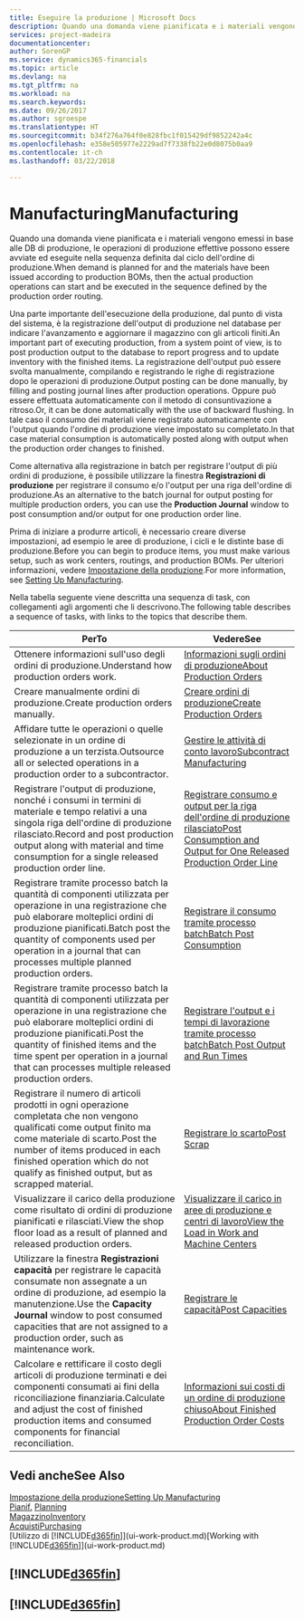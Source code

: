 ```yaml
---
title: Eseguire la produzione | Microsoft Docs
description: Quando una domanda viene pianificata e i materiali vengono emessi in base alle DB di produzione, le operazioni di produzione effettive possono essere avviate ed eseguite nella sequenza definita dal ciclo dell'ordine di produzione.
services: project-madeira
documentationcenter: 
author: SorenGP
ms.service: dynamics365-financials
ms.topic: article
ms.devlang: na
ms.tgt_pltfrm: na
ms.workload: na
ms.search.keywords: 
ms.date: 09/26/2017
ms.author: sgroespe
ms.translationtype: HT
ms.sourcegitcommit: b34f276a764f0e828fbc1f015429df9852242a4c
ms.openlocfilehash: e358e505977e2229ad7f7338fb22e0d8075b0aa9
ms.contentlocale: it-ch
ms.lasthandoff: 03/22/2018

---
```

# <a name="manufacturing"></a><span data-ttu-id="d05fe-103">Manufacturing</span><span class="sxs-lookup"><span data-stu-id="d05fe-103">Manufacturing</span></span>
<span data-ttu-id="d05fe-104">Quando una domanda viene pianificata e i materiali vengono emessi in base alle DB di produzione, le operazioni di produzione effettive possono essere avviate ed eseguite nella sequenza definita dal ciclo dell'ordine di produzione.</span><span class="sxs-lookup"><span data-stu-id="d05fe-104">When demand is planned for and the materials have been issued according to production BOMs, then the actual production operations can start and be executed in the sequence defined by the production order routing.</span></span>  

<span data-ttu-id="d05fe-105">Una parte importante dell'esecuzione della produzione, dal punto di vista del sistema, è la registrazione dell'output di produzione nel database per indicare l'avanzamento e aggiornare il magazzino con gli articoli finiti.</span><span class="sxs-lookup"><span data-stu-id="d05fe-105">An important part of executing production, from a system point of view, is to post production output to the database to report progress and to update inventory with the finished items.</span></span> <span data-ttu-id="d05fe-106">La registrazione dell'output può essere svolta manualmente, compilando e registrando le righe di registrazione dopo le operazioni di produzione.</span><span class="sxs-lookup"><span data-stu-id="d05fe-106">Output posting can be done manually, by filling and posting journal lines after production operations.</span></span> <span data-ttu-id="d05fe-107">Oppure può essere effettuata automaticamente con il metodo di consuntivazione a ritroso.</span><span class="sxs-lookup"><span data-stu-id="d05fe-107">Or, it can be done automatically with the use of backward flushing.</span></span> <span data-ttu-id="d05fe-108">In tale caso il consumo dei materiali viene registrato automaticamente con l'output quando l'ordine di produzione viene impostato su completato.</span><span class="sxs-lookup"><span data-stu-id="d05fe-108">In that case material consumption is automatically posted along with output when the production order changes to finished.</span></span>  

<span data-ttu-id="d05fe-109">Come alternativa alla registrazione in batch per registrare l'output di più ordini di produzione, è possibile utilizzare la finestra **Registrazioni di produzione** per registrare il consumo e/o l'output per una riga dell'ordine di produzione.</span><span class="sxs-lookup"><span data-stu-id="d05fe-109">As an alternative to the batch journal for output posting for multiple production orders, you can use the **Production Journal** window to post consumption and/or output for one production order line.</span></span>

<span data-ttu-id="d05fe-110">Prima di iniziare a produrre articoli, è necessario creare diverse impostazioni, ad esempio le aree di produzione, i cicli e le distinte base di produzione.</span><span class="sxs-lookup"><span data-stu-id="d05fe-110">Before you can begin to produce items, you must make various setup, such as work centers, routings, and production BOMs.</span></span> <span data-ttu-id="d05fe-111">Per ulteriori informazioni, vedere [Impostazione della produzione](production-configure-production-processes.md).</span><span class="sxs-lookup"><span data-stu-id="d05fe-111">For more information, see [Setting Up Manufacturing](production-configure-production-processes.md).</span></span>

<span data-ttu-id="d05fe-112">Nella tabella seguente viene descritta una sequenza di task, con collegamenti agli argomenti che li descrivono.</span><span class="sxs-lookup"><span data-stu-id="d05fe-112">The following table describes a sequence of tasks, with links to the topics that describe them.</span></span>   

|<span data-ttu-id="d05fe-113">**Per**</span><span class="sxs-lookup"><span data-stu-id="d05fe-113">**To**</span></span>|<span data-ttu-id="d05fe-114">**Vedere**</span><span class="sxs-lookup"><span data-stu-id="d05fe-114">**See**</span></span>|  
|------------|-------------|  
|<span data-ttu-id="d05fe-115">Ottenere informazioni sull'uso degli ordini di produzione.</span><span class="sxs-lookup"><span data-stu-id="d05fe-115">Understand how production orders work.</span></span>|[<span data-ttu-id="d05fe-116">Informazioni sugli ordini di produzione</span><span class="sxs-lookup"><span data-stu-id="d05fe-116">About Production Orders</span></span>](production-about-production-orders.md)|
|<span data-ttu-id="d05fe-117">Creare manualmente ordini di produzione.</span><span class="sxs-lookup"><span data-stu-id="d05fe-117">Create production orders manually.</span></span>|[<span data-ttu-id="d05fe-118">Creare ordini di produzione</span><span class="sxs-lookup"><span data-stu-id="d05fe-118">Create Production Orders</span></span>](production-how-to-create-production-orders.md)|
|<span data-ttu-id="d05fe-119">Affidare tutte le operazioni o quelle selezionate in un ordine di produzione a un terzista.</span><span class="sxs-lookup"><span data-stu-id="d05fe-119">Outsource all or selected operations in a production order to a subcontractor.</span></span>|[<span data-ttu-id="d05fe-120">Gestire le attività di conto lavoro</span><span class="sxs-lookup"><span data-stu-id="d05fe-120">Subcontract Manufacturing</span></span>](production-how-to-subcontract-manufacturing.md)|
|<span data-ttu-id="d05fe-121">Registrare l'output di produzione, nonché i consumi in termini di materiale e tempo relativi a una singola riga dell'ordine di produzione rilasciato.</span><span class="sxs-lookup"><span data-stu-id="d05fe-121">Record and post production output along with material and time consumption for a single released production order line.</span></span>|[<span data-ttu-id="d05fe-122">Registrare consumo e output per la riga dell'ordine di produzione rilasciato</span><span class="sxs-lookup"><span data-stu-id="d05fe-122">Post Consumption and Output for One Released Production Order Line</span></span>](production-how-to-register-consumption-and-output.md)|  
|<span data-ttu-id="d05fe-123">Registrare tramite processo batch la quantità di componenti utilizzata per operazione in una registrazione che può elaborare molteplici ordini di produzione pianificati.</span><span class="sxs-lookup"><span data-stu-id="d05fe-123">Batch post the quantity of components used per operation in a journal that can processes multiple planned production orders.</span></span>|[<span data-ttu-id="d05fe-124">Registrare il consumo tramite processo batch</span><span class="sxs-lookup"><span data-stu-id="d05fe-124">Batch Post Consumption</span></span>](production-how-to-post-consumption.md)|
|<span data-ttu-id="d05fe-125">Registrare tramite processo batch la quantità di componenti utilizzata per operazione in una registrazione che può elaborare molteplici ordini di produzione pianificati.</span><span class="sxs-lookup"><span data-stu-id="d05fe-125">Post the quantity of finished items and the time spent per operation in a journal that can processes multiple released production orders.</span></span>|[<span data-ttu-id="d05fe-126">Registrare l'output e i tempi di lavorazione tramite processo batch</span><span class="sxs-lookup"><span data-stu-id="d05fe-126">Batch Post Output and Run Times</span></span>](production-how-to-post-output-quantity.md)|  
|<span data-ttu-id="d05fe-127">Registrare il numero di articoli prodotti in ogni operazione completata che non vengono qualificati come output finito ma come materiale di scarto.</span><span class="sxs-lookup"><span data-stu-id="d05fe-127">Post the number of items produced in each finished operation which do not qualify as finished output, but as scrapped material.</span></span>|[<span data-ttu-id="d05fe-128">Registrare lo scarto</span><span class="sxs-lookup"><span data-stu-id="d05fe-128">Post Scrap</span></span>](production-how-to-post-scrap.md)|
|<span data-ttu-id="d05fe-129">Visualizzare il carico della produzione come risultato di ordini di produzione pianificati e rilasciati.</span><span class="sxs-lookup"><span data-stu-id="d05fe-129">View the shop floor load as a result of planned and released production orders.</span></span>|[<span data-ttu-id="d05fe-130">Visualizzare il carico in aree di produzione e centri di lavoro</span><span class="sxs-lookup"><span data-stu-id="d05fe-130">View the Load in Work and Machine Centers</span></span>](production-how-to-view-the-load-on-work-centers.md)|      
|<span data-ttu-id="d05fe-131">Utilizzare la finestra **Registrazioni capacità** per registrare le capacità consumate non assegnate a un ordine di produzione, ad esempio la manutenzione.</span><span class="sxs-lookup"><span data-stu-id="d05fe-131">Use the **Capacity Journal** window to post consumed capacities that are not assigned to a production order, such as maintenance work.</span></span>|[<span data-ttu-id="d05fe-132">Registrare le capacità</span><span class="sxs-lookup"><span data-stu-id="d05fe-132">Post Capacities</span></span>](production-how-to-post-capacities.md)|  
|<span data-ttu-id="d05fe-133">Calcolare e rettificare il costo degli articoli di produzione terminati e dei componenti consumati ai fini della riconciliazione finanziaria.</span><span class="sxs-lookup"><span data-stu-id="d05fe-133">Calculate and adjust the cost of finished production items and consumed components for financial reconciliation.</span></span>|[<span data-ttu-id="d05fe-134">Informazioni sui costi di un ordine di produzione chiuso</span><span class="sxs-lookup"><span data-stu-id="d05fe-134">About Finished Production Order Costs</span></span>](finance-about-finished-production-order-costs.md)|  

## <a name="see-also"></a><span data-ttu-id="d05fe-135">Vedi anche</span><span class="sxs-lookup"><span data-stu-id="d05fe-135">See Also</span></span>  
[<span data-ttu-id="d05fe-136">Impostazione della produzione</span><span class="sxs-lookup"><span data-stu-id="d05fe-136">Setting Up Manufacturing</span></span>](production-configure-production-processes.md)  
<span data-ttu-id="d05fe-137">[Pianif.](production-planning.md)    </span><span class="sxs-lookup"><span data-stu-id="d05fe-137">[Planning](production-planning.md)    </span></span>  
[<span data-ttu-id="d05fe-138">Magazzino</span><span class="sxs-lookup"><span data-stu-id="d05fe-138">Inventory</span></span>](inventory-manage-inventory.md)  
[<span data-ttu-id="d05fe-139">Acquisti</span><span class="sxs-lookup"><span data-stu-id="d05fe-139">Purchasing</span></span>](purchasing-manage-purchasing.md)  
<span data-ttu-id="d05fe-140">[Utilizzo di [!INCLUDE[d365fin](includes/d365fin_md.md)]](ui-work-product.md)</span><span class="sxs-lookup"><span data-stu-id="d05fe-140">[Working with [!INCLUDE[d365fin](includes/d365fin_md.md)]](ui-work-product.md)</span></span>

## [!INCLUDE[d365fin](includes/free_trial_md.md)]  
## [!INCLUDE[d365fin](includes/training_link_md.md)]

